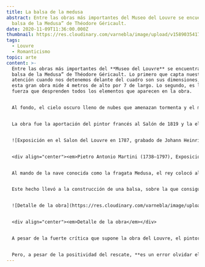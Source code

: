 ```yaml
---
title: La balsa de la medusa
abstract: Entre las obras más importantes del Museo del Louvre se encuentra “La
  balsa de la Medusa” de Théodore Géricault.
date: 2020-11-09T11:36:00.000Z
thumbnail: https://res.cloudinary.com/varnebla/image/upload/v1589035417/WhatsApp_Image_2020-04-25_at_18.52.00_1_wlasc7_gnvd7h.jpg
tags:
  - Louvre
  - Romanticismo
topic: arte
content: >-
  Entre las obras más importantes del **Museo del Louvre** se encuentra “La
  balsa de la Medusa” de Théodore Géricault. Lo primero que capta nuestra
  atención cuando nos detenemos delante del cuadro son sus dimensiones, pues
  esta gran obra mide 4 metros de alto por 7 de largo. Lo segundo, es la gran
  fuerza que desprenden todos los elementos que aparecen en la obra.


  Al fondo, el cielo oscuro lleno de nubes que amenazan tormenta y el mar embravecido que dificulta cualquier navegación. En primer término, un barco que se compone de unos pocos tablones y al que apenas le quedan velas, navega con dificultad con unas veinte personas en posturas dramáticas. Y si esta primera visión no es suficiente para impactarnos, seguro que hay un factor que acaba por sobrecogernos: el tema elegido por T. Géricault **está basado en hechos reales**.


  La obra fue la aportación del pintor francés al Salón de 1819 y la elección del tema es muy relevante. Se debe tener en cuenta que, en estos momentos, los temas mayoritariamente escogidos eran religiosos o representaban monarcas franceses. Al escoger un tema de actualidad, Géricault no solo **da a conocer al mundo una tragedia** que ponía de manifiesto la ineficacia de la política francesa, sino que **criticaba directamente al rey** Luis XVIII. ¿Por qué? Pues porque el motivo de la partida de esta embarcación en 1816 era la recuperación del control de las antiguas propiedades de Francia en África.


  ![Exposición en el Salon del Louvre en 1787, grabado de Johann Heinrich Ramberg](https://res.cloudinary.com/varnebla/image/upload/c_scale,w_591/v1593867087/balsa-medusa/grabado_irtydg.webp "Exposición en el Salon del Louvre en 1787, grabado de Johann Heinrich Ramberg")


  <div align="center"><em>Pietro Antonio Martini (1738–1797), Exposición en el Salon del Louvre en 1787, grabado de Johann Heinrich Ramberg, 1787.</em></div>


  Al mando de la nave conocida como la fragata Medusa, el rey colocó al oficial de marina Chaumareys, quien cometió tal multitud de errores de navegación que acabó llevando a la embarcación, que ya no estaba en muy buen estado, a encallar. Una tormenta fue lo que acabó de dañar la nave y las casi 400 personas que iban a bordo empezaron a vivir una situación de gran estrés cuando comprobaron que no había suficientes botes salvavidas. 


  Este hecho llevó a la construcción de una balsa, sobre la que consiguió escapar un grupo de 150 personas. Obviamente, los oficiales y personas con cargo ya habían abandonado el barco en los pocos botes salvavidas disponibles. La balsa no tardó en ser un hervidero de nervios, malestar y descontento y los tripulantes improvisados tenían sed y hambre. Al parecer, la situación llegó a tal punto crítico que muchos enfermaron o se volvieron locos. De hecho, según algunas fuentes, hubo episodios de canibalismo.


  ![Detalle de la obra](https://res.cloudinary.com/varnebla/image/upload/v1605464884/1280px-JEAN_LOUIS_TH%C3%89ODORE_G%C3%89RICAULT_-_La_Balsa_de_la_Medusa__Museo_del_Louvre__1818-19_1_xkchay.jpg "Detalle de la obra")


  <div align="center"><em>Detalle de la obra</em></div>


  A pesar de la fuerte crítica que supone la obra del Louvre, el pintor **no escoge representar a los hombres y mujeres de la balsa en actitudes extremas,** como por ejemplo devorándose unos a otros o bebiendo la propia orina. Al contrario, nos muestra lo que estaría representando el final del viaje, el momento en que algunos miran al horizonte, donde seguramente han avistado otra nave y, con la esperanza de ser rescatados, agitan trapos y brazos para hacerse notar. 


  Pero, a pesar de la positividad del rescate, **es un error olvidar el desastre** derivado de la mala gestión de la fragata Medusa, que ha provocado la muerte dramática de personas: algunas aún sobre la balsa, muchas otras hundidas en el océano.
---
```

